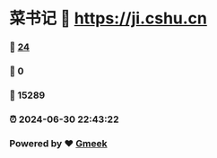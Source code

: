 # 菜书记 :link: https://ji.cshu.cn 
### :page_facing_up: [24](https://ji.cshu.cn/tag.html) 
### :speech_balloon: 0 
### :hibiscus: 15289 
### :alarm_clock: 2024-06-30 22:43:22 
### Powered by :heart: [Gmeek](https://github.com/Meekdai/Gmeek)
